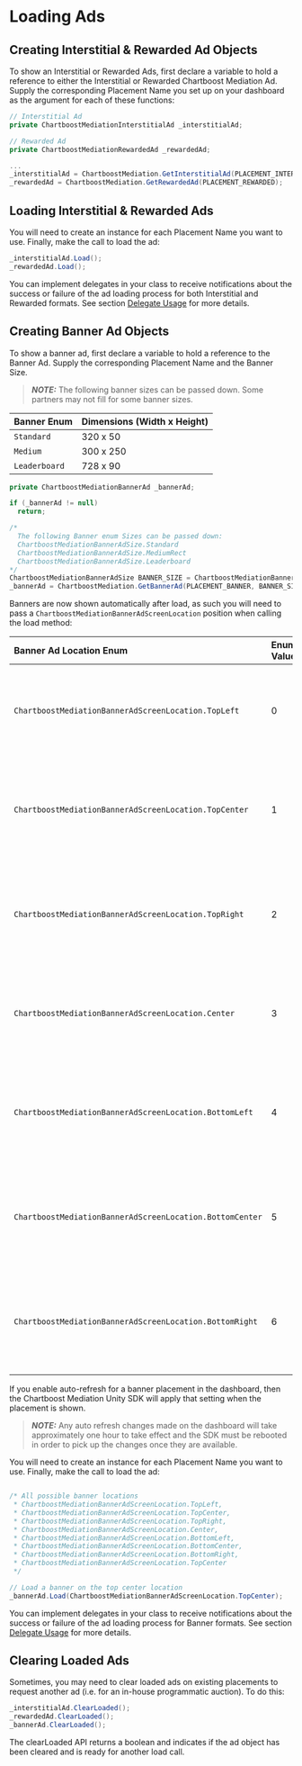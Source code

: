# Loading Ads

## Creating Interstitial & Rewarded Ad Objects

To show an Interstitial or Rewarded Ads, first declare a variable to hold a reference to either the Interstitial or Rewarded Chartboost Mediation Ad. Supply the corresponding Placement Name you set up on your dashboard as the argument for each of these functions:

```c#
// Interstitial Ad
private ChartboostMediationInterstitialAd _interstitialAd;

// Rewarded Ad
private ChartboostMediationRewardedAd _rewardedAd;

...
_interstitialAd = ChartboostMediation.GetInterstitialAd(PLACEMENT_INTERSTITIAL);
_rewardedAd = ChartboostMediation.GetRewardedAd(PLACEMENT_REWARDED);
```

## Loading Interstitial & Rewarded Ads

You will need to create an instance for each Placement Name you want to use. Finally, make the call to load the ad:

```c#
_interstitialAd.Load();
_rewardedAd.Load();
```

You can implement delegates in your class to receive notifications about the success or failure of the ad loading process for both Interstitial and Rewarded formats. See section [Delegate Usage](delegate-usage.md) for more details.

## Creating Banner Ad Objects

To show a banner ad, first declare a variable to hold a reference to the Banner Ad. Supply the corresponding Placement Name and the Banner Size.

> **_NOTE:_** The following banner sizes can be passed down. Some partners may not fill for some banner sizes.

| Banner Enum   | Dimensions (Width x Height) |
| :---          | :---                        |
| `Standard`    | 320 x 50                    |
| `Medium`      | 300 x 250                   |
| `Leaderboard` | 728 x 90                    |

```c#
private ChartboostMediationBannerAd _bannerAd;

if (_bannerAd != null)
  return;

/*
  The following Banner enum Sizes can be passed down:
  ChartboostMediationBannerAdSize.Standard
  ChartboostMediationBannerAdSize.MediumRect
  ChartboostMediationBannerAdSize.Leaderboard
*/
ChartboostMediationBannerAdSize BANNER_SIZE = ChartboostMediationBannerAdSize.Standard;
_bannerAd = ChartboostMediation.GetBannerAd(PLACEMENT_BANNER, BANNER_SIZE);
```

Banners are now shown automatically after load, as such you will need to pass a `ChartboostMediationBannerAdScreenLocation` position when calling the load method:


| Banner Ad Location Enum                                  | Enum Value | Position                                                        |
|:---------------------------------------------------------| :---       | :---                                                            |
| `ChartboostMediationBannerAdScreenLocation.TopLeft`      | 0          | Positions the banner to the top-left screen of the device.      |
| `ChartboostMediationBannerAdScreenLocation.TopCenter`    | 1          | Positions the banner to the top-center screen of the device.    |
| `ChartboostMediationBannerAdScreenLocation.TopRight`     | 2          | Positions the banner to the top-right screen of the device.     |
| `ChartboostMediationBannerAdScreenLocation.Center`       | 3          | Positions the banner to the center screen of the device.        |
| `ChartboostMediationBannerAdScreenLocation.BottomLeft`   | 4          | Positions the banner to the bottom-left screen of the device.   |
| `ChartboostMediationBannerAdScreenLocation.BottomCenter` | 5          | Positions the banner to the bottom-center screen of the device. |
| `ChartboostMediationBannerAdScreenLocation.BottomRight`  | 6          | Positions the banner to the bottom-right screen of the device.  |

If you enable auto-refresh for a banner placement in the dashboard, then the Chartboost Mediation Unity SDK will apply that setting when the placement is shown.

> **_NOTE:_** Any auto refresh changes made on the dashboard will take approximately one hour to take effect and the SDK must be rebooted in order to pick up the changes once they are available.

You will need to create an instance for each Placement Name you want to use. Finally, make the call to load the ad:

```c#

/* All possible banner locations
 * ChartboostMediationBannerAdScreenLocation.TopLeft,
 * ChartboostMediationBannerAdScreenLocation.TopCenter,
 * ChartboostMediationBannerAdScreenLocation.TopRight,
 * ChartboostMediationBannerAdScreenLocation.Center,
 * ChartboostMediationBannerAdScreenLocation.BottomLeft,
 * ChartboostMediationBannerAdScreenLocation.BottomCenter,
 * ChartboostMediationBannerAdScreenLocation.BottomRight,
 * ChartboostMediationBannerAdScreenLocation.TopCenter
 */

// Load a banner on the top center location
_bannerAd.Load(ChartboostMediationBannerAdScreenLocation.TopCenter);
```

You can implement delegates in your class to receive notifications about the success or failure of the ad loading process for Banner formats. See section [Delegate Usage](delegate-usage.md) for more details.

## Clearing Loaded Ads

Sometimes, you may need to clear loaded ads on existing placements to request another ad (i.e. for an in-house programmatic auction). To do this:

```c#
_interstitialAd.ClearLoaded();
_rewardedAd.ClearLoaded();
_bannerAd.ClearLoaded();
```

The clearLoaded API returns a boolean and indicates if the ad object has been cleared and is ready for another load call.
